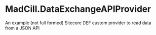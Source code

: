 # MadCill.DataExchangeAPIProvider
An example (not full formed) Sitecore DEF custom provider to read data from a JSON API
